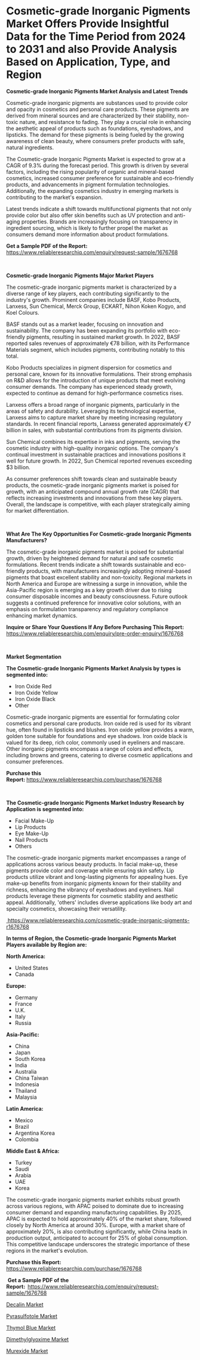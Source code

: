 <p><h1>Cosmetic-grade Inorganic Pigments Market Offers Provide Insightful Data for the Time Period from 2024 to 2031 and also Provide Analysis Based on Application, Type, and Region</h1></p><p><strong>Cosmetic-grade Inorganic Pigments Market Analysis and Latest Trends</strong></p>
<p><p>Cosmetic-grade inorganic pigments are substances used to provide color and opacity in cosmetics and personal care products. These pigments are derived from mineral sources and are characterized by their stability, non-toxic nature, and resistance to fading. They play a crucial role in enhancing the aesthetic appeal of products such as foundations, eyeshadows, and lipsticks. The demand for these pigments is being fueled by the growing awareness of clean beauty, where consumers prefer products with safe, natural ingredients.</p><p>The Cosmetic-grade Inorganic Pigments Market is expected to grow at a CAGR of 9.3% during the forecast period. This growth is driven by several factors, including the rising popularity of organic and mineral-based cosmetics, increased consumer preference for sustainable and eco-friendly products, and advancements in pigment formulation technologies. Additionally, the expanding cosmetics industry in emerging markets is contributing to the market's expansion. </p><p>Latest trends indicate a shift towards multifunctional pigments that not only provide color but also offer skin benefits such as UV protection and anti-aging properties. Brands are increasingly focusing on transparency in ingredient sourcing, which is likely to further propel the market as consumers demand more information about product formulations.</p></p>
<p><strong>Get a Sample PDF of the Report:&nbsp;</strong> <a href="https://www.reliableresearchiq.com/enquiry/request-sample/1676768?utm_campaign=1102&utm_medium=2&utm_source=Github&utm_content=ia&utm_term=11122024&utm_id=cosmetic-grade-inorganic-pigments">https://www.reliableresearchiq.com/enquiry/request-sample/1676768</a></p>
<p>&nbsp;</p>
<p><strong>Cosmetic-grade Inorganic Pigments Major Market Players</strong></p>
<p><p>The cosmetic-grade inorganic pigments market is characterized by a diverse range of key players, each contributing significantly to the industry's growth. Prominent companies include BASF, Kobo Products, Lanxess, Sun Chemical, Merck Group, ECKART, Nihon Koken Kogyo, and Koel Colours.</p><p>BASF stands out as a market leader, focusing on innovation and sustainability. The company has been expanding its portfolio with eco-friendly pigments, resulting in sustained market growth. In 2022, BASF reported sales revenues of approximately €78 billion, with its Performance Materials segment, which includes pigments, contributing notably to this total.</p><p>Kobo Products specializes in pigment dispersion for cosmetics and personal care, known for its innovative formulations. Their strong emphasis on R&D allows for the introduction of unique products that meet evolving consumer demands. The company has experienced steady growth, expected to continue as demand for high-performance cosmetics rises.</p><p>Lanxess offers a broad range of inorganic pigments, particularly in the areas of safety and durability. Leveraging its technological expertise, Lanxess aims to capture market share by meeting increasing regulatory standards. In recent financial reports, Lanxess generated approximately €7 billion in sales, with substantial contributions from its pigments division.</p><p>Sun Chemical combines its expertise in inks and pigments, serving the cosmetic industry with high-quality inorganic options. The company's continual investment in sustainable practices and innovations positions it well for future growth. In 2022, Sun Chemical reported revenues exceeding $3 billion.</p><p>As consumer preferences shift towards clean and sustainable beauty products, the cosmetic-grade inorganic pigments market is poised for growth, with an anticipated compound annual growth rate (CAGR) that reflects increasing investments and innovations from these key players. Overall, the landscape is competitive, with each player strategically aiming for market differentiation.</p></p>
<p>&nbsp;</p>
<p><strong>What Are The Key Opportunities For Cosmetic-grade Inorganic Pigments Manufacturers?</strong></p>
<p><p>The cosmetic-grade inorganic pigments market is poised for substantial growth, driven by heightened demand for natural and safe cosmetic formulations. Recent trends indicate a shift towards sustainable and eco-friendly products, with manufacturers increasingly adopting mineral-based pigments that boast excellent stability and non-toxicity. Regional markets in North America and Europe are witnessing a surge in innovation, while the Asia-Pacific region is emerging as a key growth driver due to rising consumer disposable incomes and beauty consciousness. Future outlook suggests a continued preference for innovative color solutions, with an emphasis on formulation transparency and regulatory compliance enhancing market dynamics.</p></p>
<p><strong>Inquire or Share Your Questions If Any Before Purchasing This Report:</strong> <a href="https://www.reliableresearchiq.com/enquiry/pre-order-enquiry/1676768?utm_campaign=1102&utm_medium=2&utm_source=Github&utm_content=ia&utm_term=11122024&utm_id=cosmetic-grade-inorganic-pigments">https://www.reliableresearchiq.com/enquiry/pre-order-enquiry/1676768</a></p>
<p>&nbsp;</p>
<p><strong>Market Segmentation</strong></p>
<p><strong>The Cosmetic-grade Inorganic Pigments Market Analysis by types is segmented into:</strong></p>
<p><ul><li>Iron Oxide Red</li><li>Iron Oxide Yellow</li><li>Iron Oxide Black</li><li>Other</li></ul></p>
<p><p>Cosmetic-grade inorganic pigments are essential for formulating color cosmetics and personal care products. Iron oxide red is used for its vibrant hue, often found in lipsticks and blushes. Iron oxide yellow provides a warm, golden tone suitable for foundations and eye shadows. Iron oxide black is valued for its deep, rich color, commonly used in eyeliners and mascare. Other inorganic pigments encompass a range of colors and effects, including browns and greens, catering to diverse cosmetic applications and consumer preferences.</p></p>
<p><strong>Purchase this Report:&nbsp;</strong><a href="https://www.reliableresearchiq.com/purchase/1676768?utm_campaign=1102&utm_medium=2&utm_source=Github&utm_content=ia&utm_term=11122024&utm_id=cosmetic-grade-inorganic-pigments">https://www.reliableresearchiq.com/purchase/1676768</a></p>
<p>&nbsp;</p>
<p><strong>The Cosmetic-grade Inorganic Pigments Market Industry Research by Application is segmented into:</strong></p>
<p><ul><li>Facial Make-Up</li><li>Lip Products</li><li>Eye Make-Up</li><li>Nail Products</li><li>Others</li></ul></p>
<p><p>The cosmetic-grade inorganic pigments market encompasses a range of applications across various beauty products. In facial make-up, these pigments provide color and coverage while ensuring skin safety. Lip products utilize vibrant and long-lasting pigments for appealing hues. Eye make-up benefits from inorganic pigments known for their stability and richness, enhancing the vibrancy of eyeshadows and eyeliners. Nail products leverage these pigments for cosmetic stability and aesthetic appeal. Additionally, 'others' includes diverse applications like body art and specialty cosmetics, showcasing their versatility.</p></p>
<p><a href="https://www.reliableresearchiq.com/cosmetic-grade-inorganic-pigments-r1676768?utm_campaign=1102&utm_medium=2&utm_source=Github&utm_content=ia&utm_term=11122024&utm_id=cosmetic-grade-inorganic-pigments">&nbsp;https://www.reliableresearchiq.com/cosmetic-grade-inorganic-pigments-r1676768</a></p>
<p><strong>In terms of Region, the Cosmetic-grade Inorganic Pigments Market Players available by Region are:</strong></p>
<p>
    <p> <strong> North America: </strong>
        <ul>
            <li>United States</li>
            <li>Canada</li>
        </ul>
        </p> 
    <p> <strong> Europe: </strong>
        <ul>
            <li>Germany</li>
            <li>France</li>
            <li>U.K.</li>
            <li>Italy</li>
            <li>Russia</li>
        </ul>
        </p> 
    <p> <strong> Asia-Pacific: </strong>
        <ul>
            <li>China</li>
            <li>Japan</li>
            <li>South Korea</li>
            <li>India</li>
            <li>Australia</li>
            <li>China Taiwan</li>
            <li>Indonesia</li>
            <li>Thailand</li>
            <li>Malaysia</li>
        </ul>
        </p> 
    <p> <strong> Latin America: </strong>
        <ul>
            <li>Mexico</li>
            <li>Brazil</li>
            <li>Argentina Korea</li>
            <li>Colombia</li>
        </ul>
        </p> 
    <p> <strong> Middle East & Africa: </strong>
        <ul>
            <li>Turkey</li>
            <li>Saudi</li>
            <li>Arabia</li>
            <li>UAE</li>
            <li>Korea</li>
        </ul>
    </p>
    </p>
<p><p>The cosmetic-grade inorganic pigments market exhibits robust growth across various regions, with APAC poised to dominate due to increasing consumer demand and expanding manufacturing capabilities. By 2025, APAC is expected to hold approximately 40% of the market share, followed closely by North America at around 30%. Europe, with a market share of approximately 20%, is also contributing significantly, while China leads in production output, anticipated to account for 25% of global consumption. This competitive landscape underscores the strategic importance of these regions in the market's evolution.</p></p>
<p><strong>Purchase this Report: </strong><a href="https://www.reliableresearchiq.com/purchase/1676768?utm_campaign=1102&utm_medium=2&utm_source=Github&utm_content=ia&utm_term=11122024&utm_id=cosmetic-grade-inorganic-pigments">https://www.reliableresearchiq.com/purchase/1676768</a></p>
<p>&nbsp;<strong>Get a Sample PDF of the Report:&nbsp;&nbsp;</strong><a href="https://www.reliableresearchiq.com/enquiry/request-sample/1676768?utm_campaign=1102&utm_medium=2&utm_source=Github&utm_content=ia&utm_term=11122024&utm_id=cosmetic-grade-inorganic-pigments">https://www.reliableresearchiq.com/enquiry/request-sample/1676768</a></p>
<p><strong></strong></p>
<p><p><a href="https://www.linkedin.com/pulse/market-insights-revenue-forecast-decalin-74-cagr-from-2024-2031-xmmhf?utm_campaign=1102&utm_medium=2&utm_source=Github&utm_content=ia&utm_term=11122024&utm_id=cosmetic-grade-inorganic-pigments">Decalin Market</a></p><p><a href="https://www.linkedin.com/pulse/c-hannibex-sqmmf?utm_campaign=1102&utm_medium=2&utm_source=Github&utm_content=ia&utm_term=11122024&utm_id=cosmetic-grade-inorganic-pigments">Pyrasulfotole Market</a></p><p><a href="https://www.linkedin.com/pulse/report-global-thymol-blue-size-valuation-current-cagr-96-from-t5ukc?utm_campaign=1102&utm_medium=2&utm_source=Github&utm_content=ia&utm_term=11122024&utm_id=cosmetic-grade-inorganic-pigments">Thymol Blue Market</a></p><p><a href="https://www.linkedin.com/pulse/anticipated-cagr-108-dimethylglyoxime-market-analysis-report-tpaif?utm_campaign=1102&utm_medium=2&utm_source=Github&utm_content=ia&utm_term=11122024&utm_id=cosmetic-grade-inorganic-pigments">Dimethylglyoxime Market</a></p><p><a href="https://www.linkedin.com/pulse/thorough-examinati-insightronics-rah0f?utm_campaign=1102&utm_medium=2&utm_source=Github&utm_content=ia&utm_term=11122024&utm_id=cosmetic-grade-inorganic-pigments">Murexide Market</a></p></p>